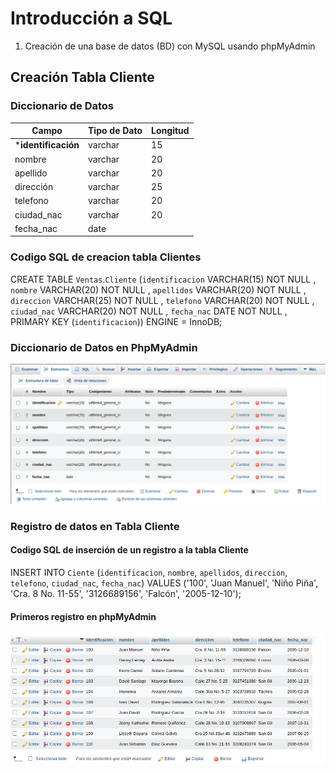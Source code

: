 # Introducción a SQL

1. Creación de una base de datos (BD) con MySQL usando phpMyAdmin

## Creación Tabla Cliente
### Diccionario de Datos
|Campo|Tipo de Dato|Longitud|
|-----|------------|--------|
|***identificación**|varchar|15|
|nombre|varchar|20|
|apellido|varchar|20|
|dirección|varchar|25|
|telefono|varchar|20|
|ciudad_nac|varchar|20|
|fecha_nac|date||

### Codigo SQL de creacion tabla Clientes
CREATE TABLE `Ventas`.`Cliente` (`identificacion` VARCHAR(15) NOT NULL , `nombre` VARCHAR(20) NOT NULL , `apellidos` VARCHAR(20) NOT NULL , `direccion` VARCHAR(25) NOT NULL , `telefono` VARCHAR(20) NOT NULL , `ciudad_nac` VARCHAR(20) NOT NULL , `fecha_nac` DATE NOT NULL , PRIMARY KEY (`identificacion`)) ENGINE = InnoDB;

### Diccionario de Datos en PhpMyAdmin
![Diccionario de Datos](diccionario.png "Diccionario de Datos")

### Registro de datos en Tabla Cliente

#### Codigo SQL de inserción de un registro a la tabla Cliente

INSERT INTO `Ciente` (`identificacion`, `nombre`, `apellidos`, `direccion`, `telefono`, `ciudad_nac`, `fecha_nac`) VALUES ('100', 'Juan Manuel', 'Niño Piña', 'Cra. 8 No. 11-55', '3126689156', 'Falcón', '2005-12-10');

#### Primeros registro en phpMyAdmin

![Registro de Datos](registro.png "Registro de Datos")
